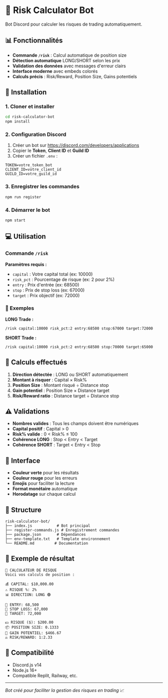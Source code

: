# 🧮 Risk Calculator Bot

Bot Discord pour calculer les risques de trading automatiquement.

## 📊 Fonctionnalités

- **Commande `/risk`** : Calcul automatique de position size
- **Détection automatique** LONG/SHORT selon les prix
- **Validation des données** avec messages d'erreur clairs
- **Interface moderne** avec embeds colorés
- **Calculs précis** : Risk/Reward, Position Size, Gains potentiels

## 🚀 Installation

### 1. Cloner et installer
```bash
cd risk-calculator-bot
npm install
```

### 2. Configuration Discord
1. Créer un bot sur https://discord.com/developers/applications
2. Copier le **Token**, **Client ID** et **Guild ID**
3. Créer un fichier `.env` :
```
TOKEN=votre_token_bot
CLIENT_ID=votre_client_id
GUILD_ID=votre_guild_id
```

### 3. Enregistrer les commandes
```bash
npm run register
```

### 4. Démarrer le bot
```bash
npm start
```

## 💻 Utilisation

### Commande `/risk`

**Paramètres requis :**
- `capital` : Votre capital total (ex: 10000)
- `risk_pct` : Pourcentage de risque (ex: 2 pour 2%)
- `entry` : Prix d'entrée (ex: 68500)
- `stop` : Prix de stop loss (ex: 67000)
- `target` : Prix objectif (ex: 72000)

### 📝 Exemples

**LONG Trade :**
```
/risk capital:10000 risk_pct:2 entry:68500 stop:67000 target:72000
```

**SHORT Trade :**
```
/risk capital:10000 risk_pct:2 entry:68500 stop:70000 target:65000
```

## 🧮 Calculs effectués

1. **Direction détectée** : LONG ou SHORT automatiquement
2. **Montant à risquer** : Capital × Risk%
3. **Position Size** : Montant risqué ÷ Distance stop
4. **Gain potentiel** : Position Size × Distance target
5. **Risk/Reward ratio** : Distance target ÷ Distance stop

## ⚠️ Validations

- **Nombres valides** : Tous les champs doivent être numériques
- **Capital positif** : Capital > 0
- **Risk% valide** : 0 < Risk% ≤ 100
- **Cohérence LONG** : Stop < Entry < Target
- **Cohérence SHORT** : Target < Entry < Stop

## 🎨 Interface

- **Couleur verte** pour les résultats
- **Couleur rouge** pour les erreurs
- **Emojis** pour faciliter la lecture
- **Format monétaire** automatique
- **Horodatage** sur chaque calcul

## 🔧 Structure

```
risk-calculator-bot/
├── index.js           # Bot principal
├── register-commands.js # Enregistrement commandes
├── package.json       # Dépendances
├── env-template.txt   # Template environnement
└── README.md         # Documentation
```

## 🌟 Exemple de résultat

```
🧮 CALCULATEUR DE RISQUE
Voici vos calculs de position :

💰 CAPITAL: $10,000.00
⚠️ RISQUE %: 2%
📊 DIRECTION: LONG 🟢

🎯 ENTRY: 68,500
🛑 STOP LOSS: 67,000
🚀 TARGET: 72,000

💵 RISQUE ($): $200.00
📦 POSITION SIZE: 0.1333
💸 GAIN POTENTIEL: $466.67
⚖️ RISK/REWARD: 1:2.33
```

## 📱 Compatibilité

- Discord.js v14
- Node.js 16+
- Compatible Replit, Railway, etc.

---
*Bot créé pour faciliter la gestion des risques en trading* 📈 